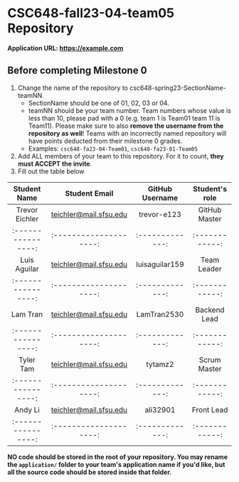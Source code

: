 # CSC648-fall23-04-team05 Repository

**Application URL: <https://example.com>**

## Before completing Milestone 0

1. Change the name of the repository to csc648-spring23-SectionName-teamNN.
   - SectionName should be one of 01, 02, 03 or 04.
   - teamNN should be your team number. Team numbers whose value is less than
     10, please pad with a 0 (e.g. team 1 is Team01 team 11 is Team11). Please
     make sure to also **remove the username from the repository as well**!
     Teams with an incorrectly named repository will have points deducted from
     their milestone 0 grades.
   - Examples: `csc648-fa23-04-Team01`, `csc648-fa23-01-Team05`
2. Add ALL members of your team to this repository. For it to count, **they must
   ACCEPT the invite**.
3. Fill out the table below

|    Student Name    |     Student Email      | GitHub Username | Student's role |
| :----------------: | :--------------------: | :-------------: | :------------: |
|   Trevor Eichler   | teichler@mail.sfsu.edu |   trevor-e123   |  GitHub Master |
| :----------------: | :--------------------: | :-------------: | :------------: |
|    Luis Aguilar    | teichler@mail.sfsu.edu |  luisaguilar159 |  Team Leader   |
| :----------------: | :--------------------: | :-------------: | :------------: |
|      Lam Tran      | teichler@mail.sfsu.edu |   LamTran2530   |  Backend Lead  |
| :----------------: | :--------------------: | :-------------: | :------------: |
|     Tyler Tam      | teichler@mail.sfsu.edu |     tytamz2     |  Scrum Master  |
| :----------------: | :--------------------: | :-------------: | :------------: |
|      Andy Li       | teichler@mail.sfsu.edu |    ali32901     |  Front Lead    |
| :----------------: | :--------------------: | :-------------: | :------------: |

**NO code should be stored in the root of your repository. You may rename the
`application/` folder to your team's application name if you'd like, but all the
source code should be stored inside that folder.**

